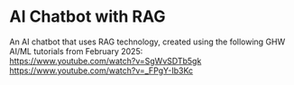 # AI Chatbot with RAG
An AI chatbot that uses RAG technology, created using the following GHW AI/ML tutorials from February 2025:
<br />
https://www.youtube.com/watch?v=SgWvSDTb5gk
<br />
https://www.youtube.com/watch?v=_FPgY-Ib3Kc

